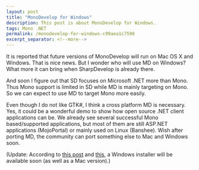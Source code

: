 ```yaml
---
layout: post
title: "MonoDevelop for Windows"
description: This post is about MonoDevelop for Windows.
tags: Mono .NET
permalink: /monodevelop-for-windows-c99aea1c7590
excerpt_separator: <!--more-->
---
```

It is reported that future versions of MonoDevelop will run on Mac OS X and Windows. That is nice news. But I wonder who will use MD on Windows? What more it can bring when SharpDevelop is already there.
<!--more-->

And soon I figure out that SD focuses on Microsoft .NET more than Mono. Thus Mono support is limited in SD while MD is mainly targeting on Mono. So we can expect to use MD to target Mono more easily.

Even though I do not like GTK#, I think a cross platform MD is necessary. Yes, it could be a wonderful demo to show how open source .NET client applications can be. We already see several successful Mono based/supported applications, but most of them are still ASP.NET applications (MojoPortal) or mainly used on Linux (Banshee). Wish after porting MD, the community can port something else to Mac and Windows soon.

(Update: According to [this post](http://mjhutchinson.com/journal/2009/02/07/monodevelop_vista64) and [this](http://tirania.org/blog/archive/2009/Feb-19-1.html), a Windows installer will be available soon (as well as a Mac version).)
